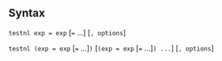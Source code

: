 ## Syntax

`testnl exp = exp` \[`=` ...\] \[`, options`\]

`testnl (exp = exp` \[`=` ...\]`)` \[`(exp = exp` \[`=`
...\]`) ...`\] \[`, options`\]

